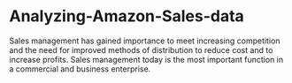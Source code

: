 # Analyzing-Amazon-Sales-data
Sales management has gained importance to meet increasing competition and the need for improved methods of distribution to reduce cost and to increase profits. Sales management today is the most important function in a commercial and business enterprise.
